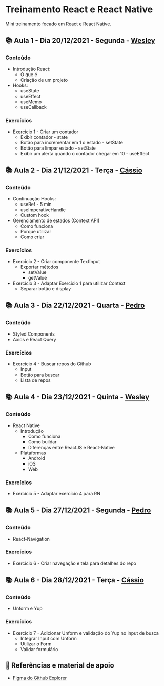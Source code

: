 # Treinamento React e React Native

Mini treinamento focado em React e React Native.

## 📚 Aula 1 - Dia 20/12/2021 - Segunda - [Wesley](https://github.com/wesleyschneider)

### Conteúdo

- Introdução React:
    - O que é
    - Criação de um projeto
- Hooks:
    - useState
    - useEffect
    - useMemo
    - useCallback

### Exercícios

- Exercício 1 - Criar um contador
    - Exibir contador - state
    - Botão para incrementar em 1 o estado - setState
    - Botão para limpar estado - setState
    - Exibir um alerta quando o contador chegar em 10 - useEffect

## 📚 Aula 2 - Dia 21/12/2021 - Terça - [Cássio](https://github.com/cassiofariasmachado)

### Conteúdo

- Continuação Hooks:
    - useRef - 5 min
    - useImperativeHandle
    - Custom hook
- Gerenciamento de estados (Context API)
  - Como funciona
  - Porque utilizar
  - Como criar

### Exercícios

- Exercício 2 - Criar componente TextInput
    - Exportar métodos
        - setValue
        - getValue
- Exercício 3 - Adaptar Exercício 1 para utilizar Context
    - Separar botão e display

## 📚 Aula 3 - Dia 22/12/2021 - Quarta - [Pedro](https://github.com/PedroKautzmann)

### Conteúdo

- Styled Components
- Axios e React Query

### Exercícios

- Exercício 4 - Buscar repos do Github
    - Input
    - Botão para buscar
    - Lista de repos

## 📚 Aula 4 - Dia 23/12/2021 - Quinta - [Wesley](https://github.com/wesleyschneider)

### Conteúdo

- React Native
    - Introdução
        - Como funciona
        - Como buildar
        - Diferenças entre ReactJS e React-Native
    - Plataformas
        - Android
        - iOS
        - Web

### Exercícios

- Exercício 5 - Adaptar exercício 4 para RN

## 📚 Aula 5 - Dia 27/12/2021 - Segunda - [Pedro](https://github.com/PedroKautzmann)

### Conteúdo

- React-Navigation

### Exercícios

- Exercício 6 - Criar navegação e tela para detalhes do repo


## 📚 Aula 6 - Dia 28/12/2021 - Terça - [Cássio](https://github.com/cassiofariasmachado)

### Conteúdo

- Unform e Yup

### Exercícios

- Exercício 7 - Adicionar Unform e validação do Yup no input de busca
    - Integrar Input com Unform
    - Utilizar o Form
    - Validar formulário


## 🔖 Referências e material de apoio

- [Figma do Github Explorer](https://www.figma.com/file/FRZFxy0NuXXSJNxkxy9Yvp/Github-Explorer-(Copy)?node-id=0%3A1)
